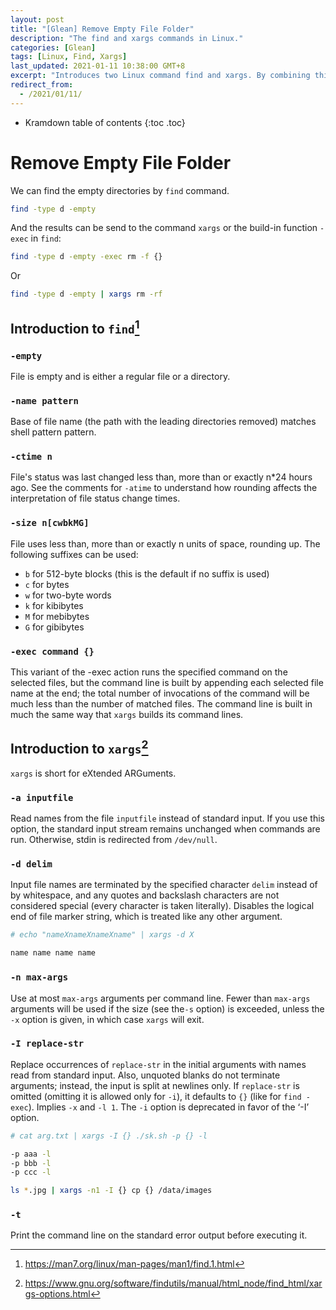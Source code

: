 ```yaml
---
layout: post
title: "[Glean] Remove Empty File Folder"
description: "The find and xargs commands in Linux."
categories: [Glean]
tags: [Linux, Find, Xargs]
last_updated: 2021-01-11 10:38:00 GMT+8
excerpt: "Introduces two Linux command find and xargs. By combining this two command, you can easily remove empty directories and finish more jobs."
redirect_from:
  - /2021/01/11/
---
```


* Kramdown table of contents
{:toc .toc}
# Remove Empty File Folder

We can find the empty directories by `find` command.

```bash
find -type d -empty
```

And the results can be send to the command `xargs` or the build-in function `-exec` in `find`:

```bash
find -type d -empty -exec rm -f {}
```

Or

```bash
find -type d -empty | xargs rm -rf
```

## Introduction to `find`[^1]

### `-empty`

File is empty and is either a regular file or a directory.

### `-name pattern`

Base of file name (the path with the leading directories removed) matches shell pattern pattern.

### `-ctime n`

File's status was last changed less than, more than or exactly n*24 hours ago.  See the comments for `-atime` to understand how rounding affects the interpretation of file status change times.

### `-size n[cwbkMG]`

File uses less than, more than or exactly n units of space, rounding up.  The following suffixes can be used:

- `b`    for 512-byte blocks (this is the default if no  suffix is used)
- `c`    for bytes
- `w`    for two-byte words
- `k`    for kibibytes
- `M`    for mebibytes
- `G`    for gibibytes

### `-exec command {}`

This variant of the -exec action runs the specified command on the selected files, but the command line is built by appending each selected file name at the end; the total number of invocations of the command will be much less than the number of matched files.  The command line is built in much the same way that `xargs` builds its command lines.

## Introduction to `xargs`[^2]

`xargs` is short for eXtended ARGuments.

### `-a inputfile`

Read names from the file `inputfile` instead of standard input. If you use this option, the standard input stream remains unchanged when commands are run. Otherwise, stdin is redirected from `/dev/null`.

### `-d delim`

Input file names are terminated by the specified character `delim` instead of by whitespace, and any quotes and backslash characters are not considered special (every character is taken literally).  Disables the logical end of file marker string, which is treated like any other argument.

```bash
# echo "nameXnameXnameXname" | xargs -d X

name name name name
```

### `-n max-args`

Use at most `max-args` arguments per command line.  Fewer than `max-args` arguments will be used if the size (see the`-s` option) is exceeded, unless the `-x` option is given, in which case `xargs` will exit.

### `-I replace-str`

Replace occurrences of `replace-str` in the initial arguments with names read from standard input.  Also, unquoted blanks do not terminate arguments; instead, the input is split at newlines only.  If `replace-str` is omitted (omitting it is allowed only for `-i`), it defaults to `{}` (like for `find -exec`). Implies `-x` and `-l 1`.  The `-i` option is deprecated in favor of the ‘-I’ option.

```bash
# cat arg.txt | xargs -I {} ./sk.sh -p {} -l

-p aaa -l
-p bbb -l
-p ccc -l

ls *.jpg | xargs -n1 -I {} cp {} /data/images
```

### `-t`

Print the command line on the standard error output before executing it.



[^1]: https://man7.org/linux/man-pages/man1/find.1.html
[^2]: https://www.gnu.org/software/findutils/manual/html_node/find_html/xargs-options.html